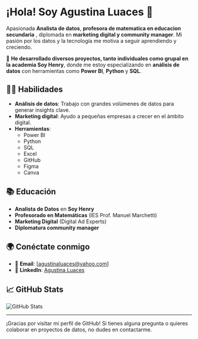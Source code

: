 # ¡Hola! Soy Agustina Luaces 👋

Apasionada **Analista de datos**, **profesora de matematica en educacion secundaria** , diplomada en **marketing digital y community manager**. Mi pasión por los datos y la tecnología me motiva a seguir aprendiendo y creciendo.

🚀 **He desarrollado diversos proyectos, tanto individuales como grupal en la academia Soy Henry**, donde me estoy especializando en **análisis de datos** con herramientas como **Power BI**, **Python** y **SQL**.

## 🧑‍💻 Habilidades
- **Análisis de datos**: Trabajo con grandes volúmenes de datos para generar insights clave.
- **Marketing digital**: Ayudo a pequeñas empresas a crecer en el ámbito digital.
- **Herramientas**:
  - Power BI
  - Python
  - SQL
  - Excel
  - GitHub
  - Figma
  - Canva

## 📚 Educación
- **Analista de Datos** en **Soy Henry**
- **Profesorado en Matemáticas** (IES Prof. Manuel Marchetti)
- **Marketing Digital** (Digital Ad Experts)
- **Diplomatura community manager**



## 🌍 Conéctate conmigo
- 📧 **Email**: [agustinaluaces@yahoo.com]
- 📱 **LinkedIn**: [Agustina Luaces](https://www.linkedin.com/in/agustina-maria-luaces-perez-a3462b293/)

## 📈 GitHub Stats
![GitHub Stats](https://github-readme-stats.vercel.app/api?username=Aagustina-Luaces&show_icons=true&count_private=true&hide_title=true)


---

¡Gracias por visitar mi perfil de GitHub! Si tienes alguna pregunta o quieres colaborar en proyectos de datos, no dudes en contactarme.
